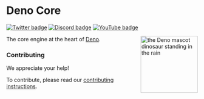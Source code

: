 # Deno Core

[![Twitter badge][]][Twitter link] [![Discord badge][]][Discord link]
[![YouTube badge][]][Youtube link]

<img align="right" src="https://deno.land/logo.svg" height="150px" alt="the Deno mascot dinosaur standing in the rain">

The core engine at the heart of [Deno](https://deno.com/runtime).

### Contributing

We appreciate your help!

To contribute, please read our
[contributing instructions](https://docs.deno.com/runtime/manual/references/contributing).

[Twitter badge]: https://img.shields.io/twitter/follow/deno_land.svg?style=social&label=Follow
[Twitter link]: https://twitter.com/intent/follow?screen_name=deno_land
[YouTube badge]: https://img.shields.io/youtube/channel/subscribers/UCqC2G2M-rg4fzg1esKFLFIw?style=social
[YouTube link]: https://www.youtube.com/@deno_land
[Discord badge]: https://img.shields.io/discord/684898665143206084?logo=discord&style=social
[Discord link]: https://discord.gg/deno
